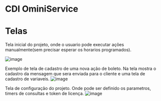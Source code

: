 # CDI OminiService


# Telas
Tela inicial do projeto, onde o usuario pode executar ações manualmente(sem precisar esperar os horarios programados).

![image](https://github.com/user-attachments/assets/bc64b2f9-4d2f-4cd1-a2e4-b36eeb8a04a7)

Exemplo de tela de cadastro de uma nova ação de boleto. Na tela mostra o cadastro da mensagem que sera enviada para o cliente e uma tela de cadastro de variaveis.
![image](https://github.com/user-attachments/assets/fcf5883c-33b1-43b7-a907-8ec30e7e048d)

Tela de configuração do projeto. Onde pode ser definido os parametros, timers de consultas e token de licença.
![image](https://github.com/user-attachments/assets/18eeb42c-5b89-4279-96ad-7bb1ad405211)
